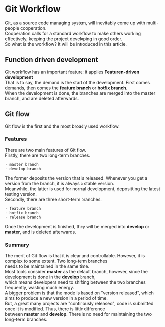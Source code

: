 # Git Workflow
Git, as a source code managing system, will inevitably come up with multi-people cooperation.  
Cooperation calls for a standard workflow to make others working effectively, keeping the project developing in good order.  
So what is the workflow? It will be introduced in this article.  
## Function driven development
Git workflow has an important feature: it applies **Featuren-driven development**  
That is to say, the demand is the start of the development. First comes demands, then comes the **feature branch** or **hotfix branch**.  
When the development is done, the branches are merged into the master branch, and are deleted afterwards.  
## Git flow
Git flow is the first and the most broadly used workflow.  
### Features
There are two main features of Git flow.  
Firstly, there are two long-term branches.
```
· master branch
· develop branch
```
The former deposits the version that is released. Whenever you get a version from the branch, it is always a stable version.  
Meanwhile, the latter is used for normal development, depositting the latest testing version.  
Secondly, there are three short-term branches.  
```
· feature branch  
· hotfix branch  
· release branch
```
Once the development is finished, they will be merged into **develop** or **master**, and is deleted afterwards.  
### Summary
The merit of Git flow is that it is clear and controllable. However, it is complex to some extent. Two long-term branches  
needs to be maintained in the same time.  
Most tools consider **master** as the default branch, however, since the development is done in the **develop** branch,   
which means developers need to shifting between the two branches frequently, wasting much energy.  
A bigger problem is that the mode is based on "version released", which aims to produce a new version in a period of time.  
But, a great many projects are "continously released", code is submitted once it is modified. Thus, there is little difference  
between **master** and **develop**. There is no need for maintaining the two long-term branches.

